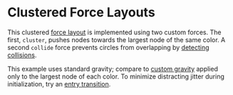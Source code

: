 # Clustered Force Layouts

This clustered [force layout](https://bl.ocks.org/mbostock/4062045) is
implemented using two custom forces. The first, `cluster`, pushes nodes towards
the largest node of the same color. A second `collide` force prevents circles
from overlapping by
[detecting collisions](https://bl.ocks.org/mbostock/3231298).

This example uses standard gravity; compare to
[custom gravity](https://bl.ocks.org/mbostock/1748247) applied only to the
largest node of each color. To minimize distracting jitter during
initialization, try an [entry transition](https://bl.ocks.org/mbostock/7881887).
